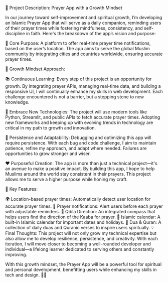 🌟 Project Description: Prayer App with a Growth Mindset

In our journey toward self-improvement and spiritual growth, I’m developing an Islamic Prayer App that will serve as a daily companion, reminding users of their prayer times while fostering mindfulness, consistency, and self-discipline in faith. Here's the breakdown of the app’s vision and purpose:

🕋 Core Purpose: A platform to offer real-time prayer time notifications, based on the user’s location. The app aims to serve the global Muslim community by integrating cities and countries worldwide, ensuring accurate prayer times.

🎯 Growth Mindset Approach:

📚 Continuous Learning: Every step of this project is an opportunity for growth. By integrating prayer APIs, managing real-time data, and building a responsive UI, I will continually enhance my skills in web development. Each challenge encountered is not a barrier, but a stepping stone to new knowledge.

🚀 Embrace New Technologies: The project will use modern tools like Python, Streamlit, and public APIs to fetch accurate prayer times. Adopting new frameworks and keeping up with evolving trends in technology are critical in my path to growth and innovation.

💪 Persistence and Adaptability: Debugging and optimizing this app will require persistence. With each bug and code challenge, I aim to maintain patience, refine my approach, and adapt where needed. Failures are opportunities to grow stronger and wiser.

❤️ Purposeful Creation: The app is more than just a technical project—it's an avenue to make a positive impact. By building this app, I hope to help Muslims around the world stay consistent in their prayers. This project allows me to serve a higher purpose while honing my craft.

🔧 Key Features:

🌍 Location-based prayer times: Automatically detect user location for accurate prayer times.
🔔 Prayer notifications: Alert users before each prayer with adjustable reminders.
🕌 Qibla Direction: An integrated compass that helps users find the direction of the Kaaba for prayer.
📅 Islamic calendar: A built-in Islamic calendar for important dates and holidays.
📖 Dua & Quran: A collection of daily duas and Quranic verses to inspire users spiritually.
💡 Final Thoughts: This project will not only grow my technical expertise but also allow me to develop resilience, persistence, and creativity. With each iteration, I will move closer to becoming a well-rounded developer and individual—a lifelong learner dedicated to serving others and constantly improving.

With this growth mindset, the Prayer App will be a powerful tool for spiritual and personal development, benefitting users while enhancing my skills in tech and design. 🌱✨
